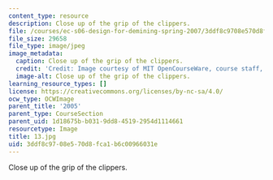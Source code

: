 ```yaml
---
content_type: resource
description: Close up of the grip of the clippers.
file: /courses/ec-s06-design-for-demining-spring-2007/3ddf8c9708e570d8fca1b6c00966031e_13.jpg
file_size: 29658
file_type: image/jpeg
image_metadata:
  caption: Close up of the grip of the clippers.
  credit: 'Credit: Image courtesy of MIT OpenCourseWare, course staff, and students.'
  image-alt: Close up of the grip of the clippers.
learning_resource_types: []
license: https://creativecommons.org/licenses/by-nc-sa/4.0/
ocw_type: OCWImage
parent_title: '2005'
parent_type: CourseSection
parent_uid: 1d18675b-b031-9dd8-4519-2954d1114661
resourcetype: Image
title: 13.jpg
uid: 3ddf8c97-08e5-70d8-fca1-b6c00966031e
---
```

Close up of the grip of the clippers.